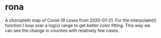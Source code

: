 # rona
A choropleth map of Covid-19 cases from 2020-01-21. For the interpolate(t) function I loop over a log(x) range to get better color fitting. This way we can see the change in counties with relatively few cases.  
